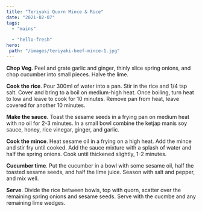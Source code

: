 ```yaml
---
title: "Teriyaki Quorn Mince & Rice"
date: "2021-02-07"
tags: 
  - "mains"
 
  - "hello-fresh"
hero: 
 path: "/images/teriyaki-beef-mince-1.jpg"
---
```


**Chop Veg**. Peel and grate garlic and ginger, thinly slice spring onions, and chop cucumber into small pieces. Halve the lime.

**Cook the rice**. Pour 300ml of water into a pan. Stir in the rice and 1/4 tsp salt. Cover and bring to a boil on medium-high heat. Once boiling, turn heat to low and leave to cook for 10 minutes. Remove pan from heat, leave covered for another 10 minutes.

**Make the sauce.** Toast the sesame seeds in a frying pan on medium heat with no oil for 2-3 minutes. In a small bowl combine the ketjap manis soy sauce, honey, rice vinegar, ginger, and garlic.

**Cook the mince**. Heat sesame oil in a frying on a high heat. Add the mince and stir fry until cooked. Add the sauce mixture with a splash of water and half the spring onions. Cook until thickened slightly, 1-2 minutes.

**Cucumber time**. Put the cucumber in a bowl with some sesame oil, half the toasted sesame seeds, and half the lime juice. Season with salt and pepper, and mix well.

**Serve**. Divide the rice between bowls, top with quorn, scatter over the remaining spring onions and sesame seeds. Serve with the cucmbe and any remaining lime wedges.
